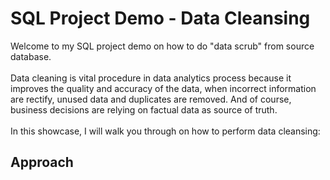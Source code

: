 # SQL Project Demo - Data Cleansing
Welcome to my SQL project demo on how to do "data scrub" from source database.
<br>
<br>
Data cleaning is vital procedure in data analytics process because it improves the quality and accuracy of the data, when incorrect information are rectify, unused data and duplicates are removed. And of course, business decisions are relying on factual data as source of truth.
<br>
<br>
In this showcase, I will walk you through on how to perform data cleansing:
<br>
## <b> Approach </b><br>

